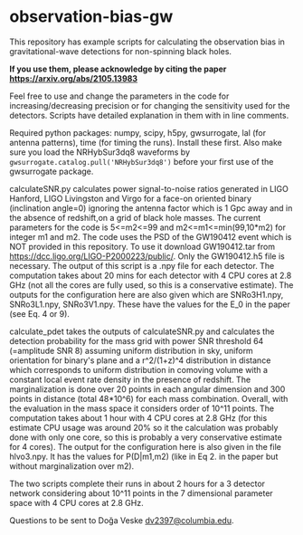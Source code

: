# observation-bias-gw

This repository has example scripts for calculating the observation bias in gravitational-wave detections for non-spinning black holes. 

**If you use them, please acknowledge by citing the paper https://arxiv.org/abs/2105.13983**

Feel free to use and change the parameters in the code for increasing/decreasing precision or for changing the sensitivity used for the detectors. Scripts have detailed explanation in them with in line comments.

Required python packages: numpy, scipy, h5py, gwsurrogate, lal (for antenna patterns), time (for timing the runs). Install these first. Also make sure you load the NRHybSur3dq8 waveforms by ```gwsurrogate.catalog.pull('NRHybSur3dq8')``` before your first use of the gwsurrogate package.


calculateSNR.py calculates power signal-to-noise ratios generated in LIGO Hanford, LIGO Livingston and Virgo for a face-on oriented binary (inclination angle=0) ignoring the antenna factor which is 1 Gpc away and in the absence of redshift,on a grid of black hole masses. The current parameters for the code is 5<=m2<=99 and m2<=m1<=min(99,10\*m2) for integer m1 and m2. The code uses the PSD of the GW190412 event which is NOT provided in this repository. To use it download GW190412.tar from https://dcc.ligo.org/LIGO-P2000223/public/. Only the GW190412.h5 file is necessary. The output of this script is a .npy file for each detector. The computation takes about 20 mins for each detector with 4 CPU cores at 2.8 GHz (not all the cores are fully used, so this is a conservative estimate). The outputs for the configuration here are also given which are SNRo3H1.npy, SNRo3L1.npy, SNRo3V1.npy. These have the values for the E_0 in the paper (see Eq. 4 or 9).

calculate_pdet takes the outputs of calculateSNR.py and calculates the detection probability for the mass grid with power SNR threshold 64 (=amplitude SNR 8) assuming uniform distribution in sky, uniform orientation for binary's plane and a r^2/(1+z)^4 distribution in distance which corresponds to uniform distribution in comoving volume with a constant local event rate density in the presence of redshift. The marginalization is done over 20 points in each angular dimension and 300 points in distance (total 48\*10^6) for each mass combination. Overall, with the evaluation in the mass space it considers order of 10^11 points. The computation takes about 1 hour with 4 CPU cores at 2.8 GHz (for this estimate CPU usage was around 20% so it the calculation was probably done with only one core, so this is probably a very conservative estimate for 4 cores). The output for the configuration here is also given in the file hlvo3.npy. It has the values for P(D|m1,m2) (like in Eq 2. in the paper but without marginalization over m2).

The two scripts complete their runs in about 2 hours for a 3 detector network considering about 10^11 points in the 7 dimensional parameter space with 4 CPU cores at 2.8 GHz.

Questions to be sent to Doğa Veske dv2397@columbia.edu.
